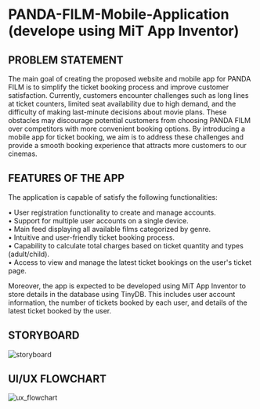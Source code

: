 # PANDA-FILM-Mobile-Application (develope using MiT App Inventor)

<h2> PROBLEM STATEMENT </h2>
The main goal of creating the proposed website and mobile app for PANDA FILM is to simplify the ticket booking process and improve customer satisfaction. Currently, customers encounter challenges such as long lines at ticket counters, limited seat availability due to high demand, and the difficulty of making last-minute decisions about movie plans. These obstacles may discourage potential customers from choosing PANDA FILM over competitors with more convenient booking options. By introducing a mobile app for ticket booking, we aim is to address these challenges and provide a smooth booking experience that attracts more customers to our cinemas.

<h2> FEATURES OF THE APP </h2>

The application is capable of satisfy the following functionalities:

• User registration functionality to create and manage accounts. <br>
• Support for multiple user accounts on a single device. <br>
• Main feed displaying all available films categorized by genre. <br>
• Intuitive and user-friendly ticket booking process. <br>
• Capability to calculate total charges based on ticket quantity and types (adult/child). <br>
• Access to view and manage the latest ticket bookings on the user's ticket page. <br>

Moreover, the app is expected to be developed using MiT App Inventor to store details in the database using TinyDB. This includes user account information, the number of tickets booked by each user, and details of the latest ticket booked by the user.

<h2> STORYBOARD </h2>

![storyboard](https://github.com/user-attachments/assets/443dcf67-d445-46ac-af37-d6c7dfc695a7)

<h2> UI/UX FLOWCHART </h2>

![ux_flowchart](https://github.com/user-attachments/assets/db774be4-b1a2-4884-b55b-98d972ad6bbe)
